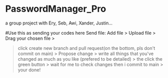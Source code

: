 # PasswordManager_Pro
a group project with Ery, Seb, Awi, Xander, Justin...

#Use this as sending your codes here
Send file:
Add file > Upload file > Drag your chosen file >
> click create new branch and pull request(on the bottom, pls don't commit on main) > Propose change >
> write all things that you've changed as much as you like (prefered to be detailed) >
> the click the green button > wait for me to check changes then i commit to main > 
> your done!
